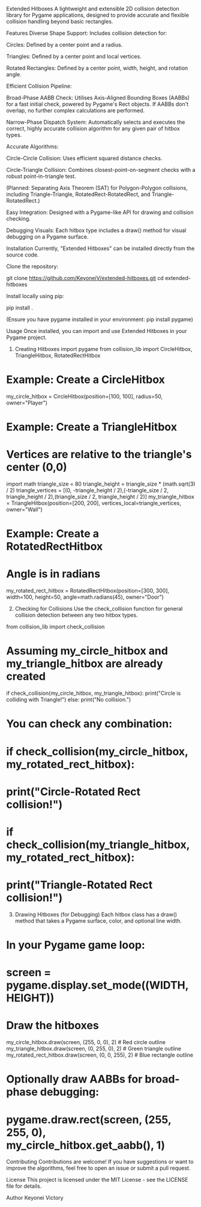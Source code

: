 Extended Hitboxes
A lightweight and extensible 2D collision detection library for Pygame applications, designed to provide accurate and flexible collision handling beyond basic rectangles.

Features
Diverse Shape Support: Includes collision detection for:

Circles: Defined by a center point and a radius.

Triangles: Defined by a center point and local vertices.

Rotated Rectangles: Defined by a center point, width, height, and rotation angle.

Efficient Collision Pipeline:

Broad-Phase AABB Check: Utilises Axis-Aligned Bounding Boxes (AABBs) for a fast initial check, powered by Pygame's Rect objects. If AABBs don't overlap, no further complex calculations are performed.

Narrow-Phase Dispatch System: Automatically selects and executes the correct, highly accurate collision algorithm for any given pair of hitbox types.

Accurate Algorithms:

Circle-Circle Collision: Uses efficient squared distance checks.

Circle-Triangle Collision: Combines closest-point-on-segment checks with a robust point-in-triangle test.

(Planned: Separating Axis Theorem (SAT) for Polygon-Polygon collisions, including Triangle-Triangle, RotatedRect-RotatedRect, and Triangle-RotatedRect.)

Easy Integration: Designed with a Pygame-like API for drawing and collision checking.

Debugging Visuals: Each hitbox type includes a draw() method for visual debugging on a Pygame surface.

Installation
Currently, "Extended Hitboxes" can be installed directly from the source code.

Clone the repository:

git clone https://github.com/KeyoneiV/extended-hitboxes.git
cd extended-hitboxes

Install locally using pip:

pip install .

(Ensure you have pygame installed in your environment: pip install pygame)

Usage
Once installed, you can import and use Extended Hitboxes in your Pygame project.

1. Creating Hitboxes
   import pygame
   from collision_lib import CircleHitbox, TriangleHitbox, RotatedRectHitbox

# Example: Create a CircleHitbox
my_circle_hitbox = CircleHitbox(position=[100, 100], radius=50, owner="Player")

# Example: Create a TriangleHitbox
# Vertices are relative to the triangle's center (0,0)
import math
triangle_size = 80
triangle_height = triangle_size * (math.sqrt(3) / 2)
triangle_vertices = [(0, -triangle_height / 2),(-triangle_size / 2, triangle_height / 2),(triangle_size / 2, triangle_height / 2)]
my_triangle_hitbox = TriangleHitbox(position=[200, 200], vertices_local=triangle_vertices, owner="Wall")

# Example: Create a RotatedRectHitbox
# Angle is in radians
my_rotated_rect_hitbox = RotatedRectHitbox(position=[300, 300], width=100, height=50, angle=math.radians(45), owner="Door")

2. Checking for Collisions
   Use the check_collision function for general collision detection between any two hitbox types.

from collision_lib import check_collision

# Assuming my_circle_hitbox and my_triangle_hitbox are already created
if check_collision(my_circle_hitbox, my_triangle_hitbox):
    print("Circle is colliding with Triangle!")
else:
    print("No collision.")

# You can check any combination:
# if check_collision(my_circle_hitbox, my_rotated_rect_hitbox):
#     print("Circle-Rotated Rect collision!")
# if check_collision(my_triangle_hitbox, my_rotated_rect_hitbox):
#     print("Triangle-Rotated Rect collision!")

3. Drawing Hitboxes (for Debugging)
   Each hitbox class has a draw() method that takes a Pygame surface, color, and optional line width.

# In your Pygame game loop:
# screen = pygame.display.set_mode((WIDTH, HEIGHT))

# Draw the hitboxes
my_circle_hitbox.draw(screen, (255, 0, 0), 2) # Red circle outline
my_triangle_hitbox.draw(screen, (0, 255, 0), 2) # Green triangle outline
my_rotated_rect_hitbox.draw(screen, (0, 0, 255), 2) # Blue rectangle outline

# Optionally draw AABBs for broad-phase debugging:
# pygame.draw.rect(screen, (255, 255, 0), my_circle_hitbox.get_aabb(), 1)

Contributing
Contributions are welcome! If you have suggestions or want to improve the algorithms, feel free to open an issue or submit a pull request.

License
This project is licensed under the MIT License - see the LICENSE file for details.

Author
Keyonei Victory
